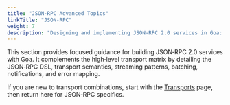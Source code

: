 ```yaml
---
title: "JSON‑RPC Advanced Topics"
linkTitle: "JSON‑RPC"
weight: 7
description: "Designing and implementing JSON‑RPC 2.0 services in Goa: transports (HTTP, SSE, WebSocket), streaming patterns, batching, and notifications."
---
```


This section provides focused guidance for building JSON‑RPC 2.0 services with
Goa. It complements the high‑level transport matrix by detailing the JSON‑RPC
DSL, transport semantics, streaming patterns, batching, notifications, and error
mapping.

If you are new to transport combinations, start with the [Transports](../6-trasporti)
page, then return here for JSON‑RPC specifics.



